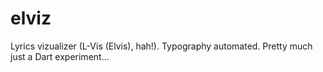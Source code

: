 elviz
=====

Lyrics vizualizer (L-Vis (Elvis), hah!). Typography automated. Pretty much just a Dart experiment...
